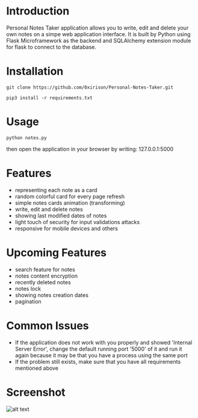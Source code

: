 # Introduction
Personal Notes Taker application allows you to write, edit and delete your own notes on a simpe web application interface. It is built by Python using Flask Microframework as the backend and SQLAlchemy extension module for flask to connect to the database.

# Installation
```
git clone https://github.com/0xirison/Personal-Notes-Taker.git
```
```
pip3 install -r requirements.txt
```

# Usage
```
python notes.py
```
then open the application in your browser by writing: 127.0.0.1:5000


# Features
- representing each note as a card
- random colorful card for every page refresh
- simple notes cards animation (transforming)
- write, edit and delete notes
- showing last modified dates of notes
- light touch of security for input validations attacks
- responsive for mobile devices and others

# Upcoming Features
- search feature for notes
- notes content encryption
- recently deleted notes
- notes lock
- showing notes creation dates
- pagination

# Common Issues
- If the application does not work with you properly and showed 'Internal Server Error', change the default running port '5000' of it and run it again because it may be that you have a process using the same port
- If the problem still exists, make sure that you have all requirements mentioned above

# Screenshot
![alt text](https://i.postimg.cc/yN0nB1cQ/notes.png)

